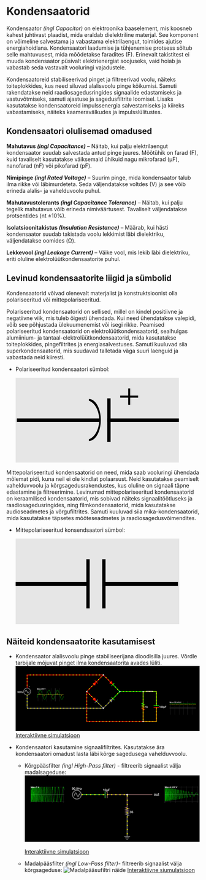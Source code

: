 # Kondensaatorid
Kondensaator *(ingl Capacitor)* on elektroonika baaselement, mis koosneb kahest juhtivast plaadist, mida eraldab dielektriline materjal. See komponent on võimeline salvestama ja vabastama elektrilaengut, toimides ajutise energiahoidlana. Kondensaatori laadumise ja tühjenemise protsess sõltub selle mahtuvusest, mida mõõdetakse faradites (F). Erinevalt takistitest ei muuda kondensaator püsivalt elektrienergiat soojuseks, vaid hoiab ja vabastab seda vastavalt vooluringi vajadustele.

Kondensaatoreid stabiliseerivad pinget ja filtreerivad voolu, näiteks toiteplokkides, kus need siluvad alalisvoolu pinge kõikumisi. Samuti rakendatakse neid raadiosagedusringides signaalide edastamiseks ja vastuvõtmiseks, samuti ajastuse ja sagedusfiltrite loomisel. Lisaks kasutatakse kondensaatoreid impulssenergia salvestamiseks ja kiireks vabastamiseks, näiteks kaameravälkudes ja impulsslülitustes.

## Kondensaatori olulisemad omadused

**Mahutavus *(ingl Capacitance)*** – Näitab, kui palju elektrilaengut kondensaator suudab salvestada antud pinge juures. Mõõtühik on farad (F), kuid tavaliselt kasutatakse väiksemaid ühikuid nagu mikrofarad (µF), nanofarad (nF) või pikofarad (pF).

**Nimipinge *(ingl Rated Voltage)*** – Suurim pinge, mida kondensaator talub ilma rikke või läbimurdeteta. Seda väljendatakse voltdes (V) ja see võib erineda alalis- ja vahelduvoolu puhul.

**Mahutavustolerants *(ingl Capacitance Tolerance)*** – Näitab, kui palju tegelik mahutavus võib erineda nimiväärtusest. Tavaliselt väljendatakse protsentides (nt ±10%).

**Isolatsioonitakistus *(Insulation Resistance)*** – Määrab, kui hästi kondensaator suudab takistada voolu lekkimist läbi dielektriku, väljendatakse oomides (Ω).

**Lekkevool *(ingl Leakage Current)*** – Väike vool, mis lekib läbi dielektriku, eriti oluline elektrolüütkondensaatorite puhul.


## Levinud kondensaatorite liigid ja sümbolid
Kondensaatorid võivad olenevalt materjalist ja konstruktsioonist olla polariseeritud või mittepolariseeritud.

Polariseeritud kondensaatorid on sellised, millel on kindel positiivne ja negatiivne viik, mis tuleb õigesti ühendada. Kui need ühendatakse valepidi, võib see põhjustada ülekuumenemist või isegi rikke. Peamised polariseeritud kondensaatorid on elektrolüütkondensaatorid, sealhulgas alumiinium- ja tantaal-elektrolüütkondensaatorid, mida kasutatakse toiteplokkides, pingefiltrites ja energiasalvestuses. Samuti kuuluvad siia superkondensaatorid, mis suudavad talletada väga suuri laenguid ja vabastada neid kiiresti.

* Polariseeritud kondensaatori sümbol:

    ![Polariseeritud kondensaatori sümbol](meedia/polariseeritud_kondensaator.png)

Mittepolariseeritud kondensaatorid on need, mida saab vooluringi ühendada mõlemat pidi, kuna neil ei ole kindlat polaarsust. Neid kasutatakse peamiselt vahelduvvoolu ja kõrgsagedusrakendustes, kus oluline on signaali täpne edastamine ja filtreerimine. Levinumad mittepolariseeritud kondensaatorid on keraamilised kondensaatorid, mis sobivad näiteks signaalitöötluseks ja raadiosagedusringides, ning filmkondensaatorid, mida kasutatakse audioseadmetes ja võrgufiltrites. Samuti kuuluvad siia mika-kondensaatorid, mida kasutatakse täpsetes mõõteseadmetes ja raadiosagedusvõimendites.

* Mittepolariseeritud konsendsaatori sümbol:

    ![Mittepolariseeritud kondensaatori sümbol](meedia/kondensaator.png)

## Näiteid kondensaatorite kasutamisest

* Kondensaator alalisvoolu pinge stabiliseerijana dioodisilla juures. Võrdle tarbijale mõjuvat pinget ilma kondensaatorita avades lüliti.
![Kondensaator dioodisilla juures](meedia/dioodisild_kondensaator.png)
[Interaktiivne simulatsioon](https://falstad.com/circuit/circuitjs.html?ctz=CQAgjCAMB0l3BWcMBMcUHYMGZIA4UA2ATmIxAUgpABZsKBTAWjDACgA3EJvKlFGt14hCgqhEogUuKLJgI2AEyn5wNQSjx4RGkIoYAzAIYBXADYAXJSu1h1UrVIFS9h05eubtokNkK37FFdjcytlLydBPwDdfRCPAHchKh8In0g2JJ4+Zwj+MUybNQ1VCIyk6OLaYTsCpLRtCJphMrYAJ2rxe2a+R3F4NhpIekJVMGIgnEIpBGn+gH1Rech5odJ57DRl6Bp5lnmUebAV7EHh7k3wTRBiafGgqhWllbXiDa2wFGg8PbAD5Y2bAAxhR7LVQRpHGJYPBSHD4QjSE48NAEERWAgMHgMCg7HMYRByp0HNoEIE+mwAM7E8FkwTgx4gYxmSkMNhAA)

* Kondensaatori kasutamine signaalifiltrites. Kasutatakse ära kondensaatori omadust lasta läbi kõrge sagedusega vahelduvvoolu.

    * Kõrgpääsfilter *(ingl High-Pass filter)* - filtreerib signaalist välja madalsageduse:
    ![Kõrgpääsufiltri näide](meedia/madalsagedusfilter.png)

        [Interaktiivne simulatsioon](https://falstad.com/circuit/circuitjs.html?ctz=CQAgjCAMB0l3BWEA2aAWB8CcBmSy0AOBBAdkJE0sskoFMBaMMAKAGMQAmNWsZWnr34g0UWPAhhYCDKVIkszMGiwyxcCJBYAnEXHDDBXQhVo4ELAPJ6htBGE4HazlgHMbxikZydnUFmCktNy2XJAUfGZh4PDUMKw8OJRoog4UyKSOYFiOwQD6BHmQeTxYWHkIRdBgeUx5CZBJPuCcEcLZuSIFaEUlkFiEFVWctTUjPTgsABYgSZosQA)
    * Madalpääsfilter *(ingl Low-Pass filter)*- filtreerib signaalist välja kõrgsageduse:
    ![Madalpääsufiltri näide](meedia/kõrgsagedusfilter.png)
        [Interaktiivne siumulatsioon](https://falstad.com/circuit/circuitjs.html?ctz=CQAgjCAMB0l3BWEA2aAWB8CcBmSy0AOBBAdkJE0sskoFMBaMMAKAHkQ05xlaEwATD1oiWAc07cBhCl1o4BIqCwBOIAV2GTaYXlHCFSLAMbatc9TM5RY8CDH5hS8QnKwYEaG3HssntDR09RQpdeXUdeGoYVi4cSmlwROQEZHAsIREAfQIsyCyuLCwshDzoMCymLNjIeIVwQS0nNNo0HLb8wsISsshSqoECrJwWAAsQeKERoA)

